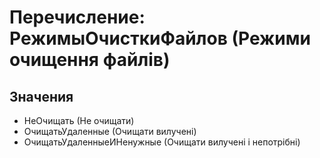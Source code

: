 ﻿# Перечисление: РежимыОчисткиФайлов (Режими очищення файлів)

## Значения

- НеОчищать (Не очищати)
- ОчищатьУдаленные (Очищати вилучені)
- ОчищатьУдаленныеИНенужные (Очищати вилучені і непотрібні)

